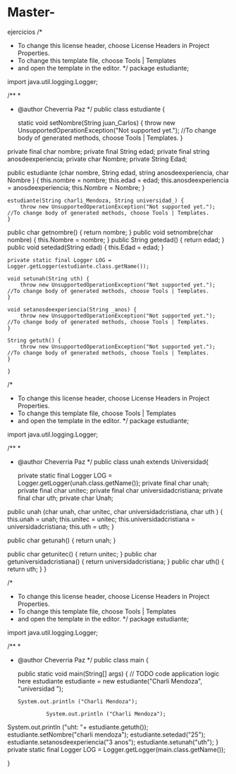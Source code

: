 # Master-
ejercicios
/*
 * To change this license header, choose License Headers in Project Properties.
 * To change this template file, choose Tools | Templates
 * and open the template in the editor.
 */
package estudiante;

import java.util.logging.Logger;

/**
 *
 * @author Cheverria Paz
 */
public class estudiante {

    static void setNombre(String juan_Carlos) {
        throw new UnsupportedOperationException("Not supported yet."); //To change body of generated methods, choose Tools | Templates.
    }
    
private final char nombre;
private final  String edad;
    private final string anosdeexperiencia;
    private char Nombre;
    private String Edad;

public estudiante (char nombre, String edad, string anosdeexperiencia, char Nombre ) {
        this.nombre = nombre;
        this.edad = edad;
        this.anosdeexperiencia = anosdeexperiencia;
        this.Nombre = Nombre;
    }

    estudiante(String charli_Mendoza, String universidad_) {
        throw new UnsupportedOperationException("Not supported yet."); //To change body of generated methods, choose Tools | Templates.
    }

public char getnombre() {
 return nombre;
}
public void setnombre(char nombre) {
 this.Nombre = nombre;
}
public String getedad() {
 return edad;
}
public void setedad(String edad) {
 this.Edad = edad;
}
   
    private static final Logger LOG = Logger.getLogger(estudiante.class.getName());

    void setunah(String uth) {
        throw new UnsupportedOperationException("Not supported yet."); //To change body of generated methods, choose Tools | Templates.
    }

    void setanosdeexperiencia(String _anos) {
        throw new UnsupportedOperationException("Not supported yet."); //To change body of generated methods, choose Tools | Templates.
    }

    String getuth() {
        throw new UnsupportedOperationException("Not supported yet."); //To change body of generated methods, choose Tools | Templates.
    }
        
    }
 
/*
 * To change this license header, choose License Headers in Project Properties.
 * To change this template file, choose Tools | Templates
 * and open the template in the editor.
 */
package estudiante;

import java.util.logging.Logger;

/**
 *
 * @author Cheverria Paz
 */
public class unah extends Universidad{
    
    private static final Logger LOG = Logger.getLogger(unah.class.getName());
    private final  char unah;
    private final  char unitec;
    private final char universidadcristiana;
    private final char uth;
    private char Unah;
    

public unah (char unah, char unitec, char universidadcristiana, char uth ) {
        this.unah = unah;
        this.unitec = unitec;
        this.universidadcristiana = universidadcristiana;
        this.uth = uth;
    }

 public char getunah() {
 return unah;
}

public char getunitec() {
 return unitec;
}
public char getuniversidadcristiana() {
 return universidadcristiana;
}
public char uth() {
 return uth;
}
}

/*
 * To change this license header, choose License Headers in Project Properties.
 * To change this template file, choose Tools | Templates
 * and open the template in the editor.
 */
package estudiante;

import java.util.logging.Logger;



/**
 *
 * @author Cheverria Paz
 */
public class main {

    public static void main(String[] args) {
        // TODO code application logic here
        estudiante estudiante = new estudiante("Charli Mendoza", "universidad ");
        
       System.out.println ("Charli Mendoza");
              
                System.out.println ("Charli Mendoza");

  System.out.println ("uht: "+ estudiante.getuth());
        estudiante.setNombre("charli mendoza");
        estudiante.setedad("25");
        estudiante.setanosdeexperiencia("3 anos");
        estudiante.setunah("uth");
    }
    private static final Logger LOG = Logger.getLogger(main.class.getName());
  

}

 
  
